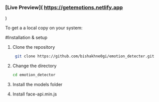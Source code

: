 ### [Live Preview]( https://getemotions.netlify.app

)




To get a a local copy on your system:

#Installation & setup

1. Clone the repository
  
    ```bash
     git clone https://github.com/bishakhne0gi/emotion_detecter.git
     ```
2. Change the directory
    ```bash
    cd emotion_detector
    ```

2. Install the models folder

3. Install face-api.min.js
